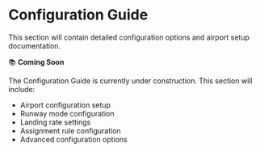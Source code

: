 # Configuration Guide

This section will contain detailed configuration options and airport setup documentation.

📚 **Coming Soon**

The Configuration Guide is currently under construction. This section will include:

- Airport configuration setup
- Runway mode configuration
- Landing rate settings
- Assignment rule configuration
- Advanced configuration options
